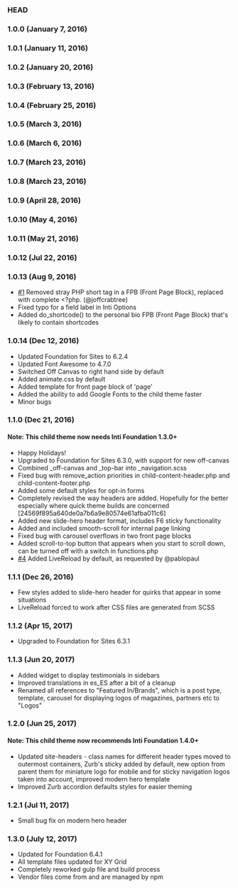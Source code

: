 ### HEAD

### 1.0.0 (January 7, 2016)

### 1.0.1 (January 11, 2016)

### 1.0.2 (January 20, 2016)

### 1.0.3 (February 13, 2016)

### 1.0.4 (February 25, 2016)

### 1.0.5 (March 3, 2016)

### 1.0.6 (March 6, 2016)

### 1.0.7 (March 23, 2016)

### 1.0.8 (March 23, 2016)

### 1.0.9 (April 28, 2016)

### 1.0.10 (May 4, 2016)

### 1.0.11 (May 21, 2016)

### 1.0.12 (Jul 22, 2016)

### 1.0.13 (Aug 9, 2016)
- [#1](https://github.com/waqastudios/inti-foundation/pull/1) Removed stray PHP short tag in a FPB (Front Page Block), replaced with complete <?php. (@joffcrabtree)
- Fixed typo for a field label in Inti Options
- Added do_shortcode() to the personal bio FPB (Front Page Block) that's likely to contain shortcodes

### 1.0.14 (Dec 12, 2016)
- Updated Foundation for Sites to 6.2.4
- Updated Font Awesome to 4.7.0
- Switched Off Canvas to right hand side by default
- Added animate.css by default
- Added template for front page block of 'page'
- Added the ability to add Google Fonts to the child theme faster
- Minor bugs

### 1.1.0 (Dec 21, 2016)
#### Note: This child theme now needs Inti Foundation 1.3.0+
- Happy Holidays!
- Upgraded to Foundation for Sites 6.3.0, with support for new off-canvas
- Combined _off-canvas and _top-bar into _navigation.scss
- Fixed bug with remove_action priorities in child-content-header.php and child-content-footer.php
- Added some default styles for opt-in forms
- Completely revised the way headers are added. Hopefully for the better especially where quick theme builds are concerned [24569f895a640de0a7b6a9e80574e61afba011c6]
- Added new slide-hero header format, includes F6 sticky functionality
- Added and included smooth-scroll for internal page linking
- Fixed bug with carousel overflows in two front page blocks
- Added scroll-to-top button that appears when you start to scroll down, can be turned off with a switch in functions.php
- [#4](https://github.com/waqastudios/inti-foundation/issues/4) Added LiveReload by default, as requested by @pablopaul

### 1.1.1 (Dec 26, 2016)
- Few styles added to slide-hero header for quirks that appear in some situations
- LiveReload forced to work after CSS files are generated from SCSS

### 1.1.2 (Apr 15, 2017)
- Upgraded to Foundation for Sites 6.3.1

### 1.1.3 (Jun 20, 2017)
- Added widget to display testimonials in sidebars
- Improved translations in es_ES after a bit of a cleanup
- Renamed all references to "Featured In/Brands", which is a post type, template, carousel for displaying logos of magazines, partners etc to "Logos"

### 1.2.0 (Jun 25, 2017)
#### Note: This child theme now recommends Inti Foundation 1.4.0+
- Updated site-headers - class names for different header types moved to outermost containers, Zurb's sticky added by default, new option from parent them for miniature logo for mobile and for sticky navigation logos taken into account, improved modern hero template
- Improved Zurb accordion defaults styles for easier theming

### 1.2.1 (Jul 11, 2017)
- Small bug fix on modern hero header

### 1.3.0 (July 12, 2017)
- Updated for Foundation 6.4.1
- All template files updated for XY Grid
- Completely reworked gulp file and build process
- Vendor files come from and are managed by npm
